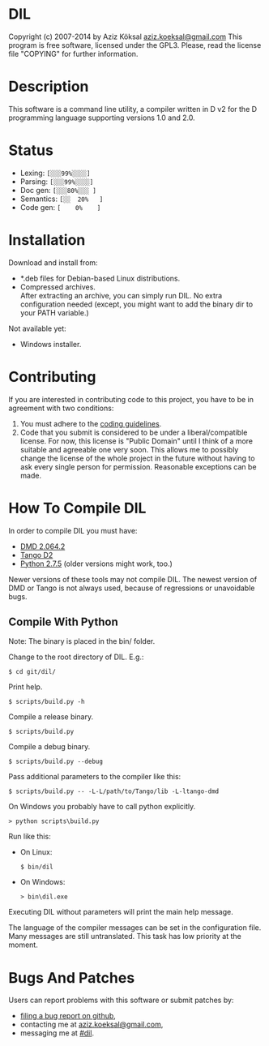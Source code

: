 DIL
===
Copyright (c) 2007-2014 by Aziz Köksal <aziz.koeksal@gmail.com>
This program is free software, licensed under the GPL3.
Please, read the license file "COPYING" for further information.

Description
===========
This software is a command line utility, a compiler written in D v2
for the D programming language supporting versions 1.0 and 2.0.

Status
======
  * Lexing: `[░░░99%░░░░]`
  * Parsing: `[░░░99%░░░░]`
  * Doc gen: `[░░░80%░░░ ]`
  * Semantics: `[░░  20%   ]`
  * Code gen: `[    0%    ]`

Installation
============
Download and install from:

  * *.deb files for Debian-based Linux distributions.
  * Compressed archives.<br/>
    After extracting an archive, you can simply run DIL.
    No extra configuration needed (except, you might want to add the binary dir
    to your PATH variable.)

Not available yet:

  * Windows installer.

Contributing
============
If you are interested in contributing code to this project,
you have to be in agreement with two conditions:

  1. You must adhere to the [coding guidelines](wiki/codingrules.wiki).
  2. Code that you submit is considered to be under a liberal/compatible
     license. For now, this license is "Public Domain" until I think of a
     more suitable and agreeable one very soon.
     This allows me to possibly change the license of the whole project
     in the future without having to ask every single person for permission.
     Reasonable exceptions can be made.

How To Compile DIL
==================
In order to compile DIL you must have:

  * [DMD 2.064.2](http://dlang.org/changelog.html#new2_064)
  * [Tango D2](https://github.com/SiegeLord/Tango-D2/)
  * [Python 2.7.5](http://www.python.org/getit/releases/2.7.5/)
    (older versions might work, too.)

Newer versions of these tools may not compile DIL. The newest version of DMD
or Tango is not always used, because of regressions or unavoidable bugs.

Compile With Python
-----------------------
Note: The binary is placed in the bin/ folder.

Change to the root directory of DIL. E.g.:

    $ cd git/dil/

Print help.

    $ scripts/build.py -h

Compile a release binary.

    $ scripts/build.py

Compile a debug binary.

    $ scripts/build.py --debug

Pass additional parameters to the compiler like this:

    $ scripts/build.py -- -L-L/path/to/Tango/lib -L-ltango-dmd


On Windows you probably have to call python explicitly.

    > python scripts\build.py

Run like this:

  * On Linux:

        $ bin/dil

  * On Windows:

        > bin\dil.exe

Executing DIL without parameters will print the main help message.

The language of the compiler messages can be set in the configuration file.
Many messages are still untranslated. This task has low priority at the moment.

Bugs And Patches
================
Users can report problems with this software or submit patches by:

  * [filing a bug report on github](https://github.com/azizk/dil/issues),
  * contacting me at <aziz.koeksal@gmail.com>,
  * messaging me at [#dil](irc://freenode.net:8001/dil).
